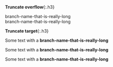 **Truncate overflow**{:.h3}<br>

<div class="col-3">
  <div class="css-truncate css-truncate-overflow border p-3">
    branch-name-that-is-really-long
  </div>
  <div class="border p-3 mt-3">
    branch-name-that-is-really-long
  </div>
</div>

**Truncate target**{:.h3}<br>

Some text with a
<strong class="css-truncate css-truncate-target">
  branch-name-that-is-really-long
</strong>

Some text with a
<strong class="css-truncate css-truncate-target" style="max-width: 180px">
  branch-name-that-is-really-long
</strong>

Some text with a
<strong class="css-truncate css-truncate-target expandable">
  branch-name-that-is-really-long
</strong>
